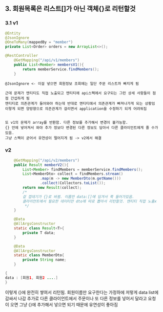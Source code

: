 ## 3. 회원목록은 리스트[]가 아닌 객체{}로 리턴할것
### 3.1 v1
```java
@Entity
@JsonIgnore 
@OneToMany(mappedBy = "member")
private List<Order> orders = new ArrayList<>();

```

```java
@RestController
    @GetMapping("/api/v1/members")
    public List<Member> membersV1(){
        return memberService.findMembers();
    }
```
    @JsonIgnore <- 이걸 넣으면 회원정보 조회에는 일단 주문 리스트까 빠지게 됨
    
    근데 문제가 엔티티도 직접 노출되고 엔티티에 api스펙에서 요구되는 그런 상세 사항들이 점점 간섭하게 됨
    엔티티로 의존관계가 들어와야 하는데 반대로 엔티티에서 의존관계가 빠져나가게 되는 상황임
    이렇게 되면 양방향으로 의존관계가 걸리면서 application을 수정하기 되게 어려워짐

    
    또 v1의 문제가 array를 반환함. 다른 정보를 추가해서 변경이 불가능함.
    {} 안에 넣어져서 와야 추가 정보다 변경된 다른 정보도 담아서 다른 클라이언트에게 줄 수가 있음.
    그냥 스펙이 굳어서 유연성이 떨어지게 됨 -> v2에서 해결

### v2
```java
    @GetMapping("/api/v2/members")
    public Result memberV2(){
        List<Member> findMembers = memberService.findMembers();
        List<MemberDto> collect = findMembers.stream()
                .map(m -> new MemberDto(m.getName()))
                .collect(Collectors.toList());
        return new Result(collect);
        /*
        겉 껍데기가 {}로 바뀜. 이름만 data:[]에 담겨서 쭉 들어가있음.
        클라이언트에서 필요한 데이터만 dto에 따로 뽑아서 리턴할것. 엔티티 직접 노출x -> 에러를 막기위한 방법임.
         */
    }

    @Data
    @AllArgsConstructor
    static class Result<T>{
        private T data;
    }

    @Data
    @AllArgsConstructor
    static class MemberDto{
        private String name;
    }

```
```java
{
data : [회원1, 회원2 ....]
}
```
이렇게 {}에 완전히 쌓여서 리턴됨. 회원이름만 요구한다는 가정하에 저렇게 data list에 감싸서 나감
추가로 다른 클라이언트에서 주문이나 또 다른 정보를 넣어서 달라고 요청이 오면 그냥 {}에 추가해서 넣으면 되기 때문에 유연성이 좋아짐
